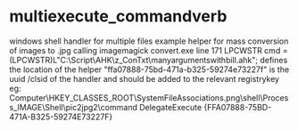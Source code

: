 # multiexecute_commandverb
windows shell handler for multiple files
example helper for mass conversion of images to .jpg calling imagemagick convert.exe
line 171             LPCWSTR cmd = (LPCWSTR)L"C:\\Script\\AHK\\z_ConTxt\\manyargumentswithbill.ahk";
defines the location of the helper
"ffa07888-75bd-471a-b325-59274e73227f" is the uuid /clsid of the handler and should be added to the relevant registrykey eg:
Computer\HKEY_CLASSES_ROOT\SystemFileAssociations\.png\shell\Process_IMAGE\Shell\pic2jpg2\command
DelegateExecute {FFA07888-75BD-471A-B325-59274E73227F} 
